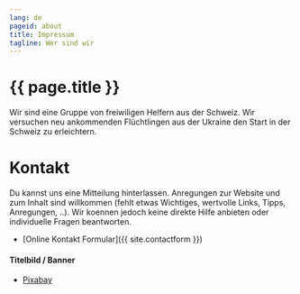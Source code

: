 ```yaml
---
lang: de
pageid: about
title: Impressum
tagline: Wer sind wir
---
```

# {{ page.title }}

Wir sind eine Gruppe von freiwiligen Helfern aus der Schweiz.
Wir versuchen neu ankommenden Flüchtlingen aus der Ukraine den Start in der Schweiz zu erleichtern.

# Kontakt 
Du kannst uns eine Mitteilung hinterlassen.
Anregungen zur Website und zum Inhalt sind willkommen (fehlt etwas Wichtiges, wertvolle Links, Tipps, Anregungen, ..). 
Wir koennen jedoch keine direkte Hilfe anbieten oder individuelle Fragen beantworten.

- [Online Kontakt Formular]({{ site.contactform }})


#### Titelbild / Banner
- [Pixabay](https://pixabay.com/de/)
